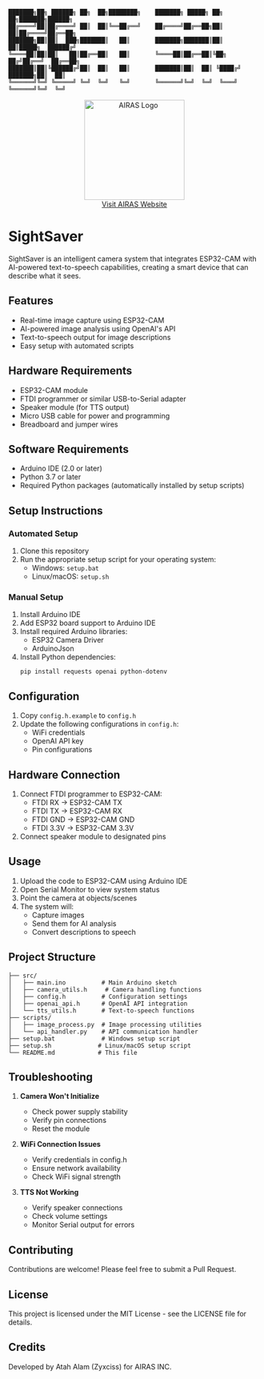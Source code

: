 ```
███████╗██╗ ██████╗ ██╗  ██╗████████╗    ███████╗ █████╗ ██╗   ██╗███████╗██████╗ 
██╔════╝██║██╔════╝ ██║  ██║╚══██╔══╝    ██╔════╝██╔══██╗██║   ██║██╔════╝██╔══██╗
███████╗██║██║  ███╗███████║   ██║       ███████╗███████║██║   ██║█████╗  ██████╔╝
╚════██║██║██║   ██║██╔══██║   ██║       ╚════██║██╔══██║╚██╗ ██╔╝██╔══╝  ██╔══██╗
███████║██║╚██████╔╝██║  ██║   ██║       ███████║██║  ██║ ╚████╔╝ ███████╗██║  ██║
╚══════╝╚═╝ ╚═════╝ ╚═╝  ╚═╝   ╚═╝       ╚══════╝╚═╝  ╚═╝  ╚═══╝  ╚══════╝╚═╝  ╚═╝
```

<div align="center">
  <img src="https://i.ibb.co/0ZgVZGn/LOGO-AIRAS.jpg" alt="AIRAS Logo" width="200"/>
  <br/>
  <a href="https://airas.godaddysites.com" target="_blank">Visit AIRAS Website</a>
</div>

# SightSaver

SightSaver is an intelligent camera system that integrates ESP32-CAM with AI-powered text-to-speech capabilities, creating a smart device that can describe what it sees.

## Features

- Real-time image capture using ESP32-CAM
- AI-powered image analysis using OpenAI's API
- Text-to-speech output for image descriptions
- Easy setup with automated scripts

## Hardware Requirements

- ESP32-CAM module
- FTDI programmer or similar USB-to-Serial adapter
- Speaker module (for TTS output)
- Micro USB cable for power and programming
- Breadboard and jumper wires

## Software Requirements

- Arduino IDE (2.0 or later)
- Python 3.7 or later
- Required Python packages (automatically installed by setup scripts)

## Setup Instructions

### Automated Setup

1. Clone this repository
2. Run the appropriate setup script for your operating system:
   - Windows: `setup.bat`
   - Linux/macOS: `setup.sh`

### Manual Setup

1. Install Arduino IDE
2. Add ESP32 board support to Arduino IDE
3. Install required Arduino libraries:
   - ESP32 Camera Driver
   - ArduinoJson
4. Install Python dependencies:
   ```
   pip install requests openai python-dotenv
   ```

## Configuration

1. Copy `config.h.example` to `config.h`
2. Update the following configurations in `config.h`:
   - WiFi credentials
   - OpenAI API key
   - Pin configurations

## Hardware Connection

1. Connect FTDI programmer to ESP32-CAM:
   - FTDI RX → ESP32-CAM TX
   - FTDI TX → ESP32-CAM RX
   - FTDI GND → ESP32-CAM GND
   - FTDI 3.3V → ESP32-CAM 3.3V
2. Connect speaker module to designated pins

## Usage

1. Upload the code to ESP32-CAM using Arduino IDE
2. Open Serial Monitor to view system status
3. Point the camera at objects/scenes
4. The system will:
   - Capture images
   - Send them for AI analysis
   - Convert descriptions to speech

## Project Structure

```
├── src/
│   ├── main.ino          # Main Arduino sketch
│   ├── camera_utils.h     # Camera handling functions
│   ├── config.h          # Configuration settings
│   ├── openai_api.h      # OpenAI API integration
│   └── tts_utils.h       # Text-to-speech functions
├── scripts/
│   ├── image_process.py  # Image processing utilities
│   └── api_handler.py    # API communication handler
├── setup.bat             # Windows setup script
├── setup.sh             # Linux/macOS setup script
└── README.md            # This file
```

## Troubleshooting

1. **Camera Won't Initialize**
   - Check power supply stability
   - Verify pin connections
   - Reset the module

2. **WiFi Connection Issues**
   - Verify credentials in config.h
   - Ensure network availability
   - Check WiFi signal strength

3. **TTS Not Working**
   - Verify speaker connections
   - Check volume settings
   - Monitor Serial output for errors

## Contributing

Contributions are welcome! Please feel free to submit a Pull Request.

## License

This project is licensed under the MIT License - see the LICENSE file for details.

## Credits

Developed by Atah Alam (Zyxciss) for AIRAS INC.